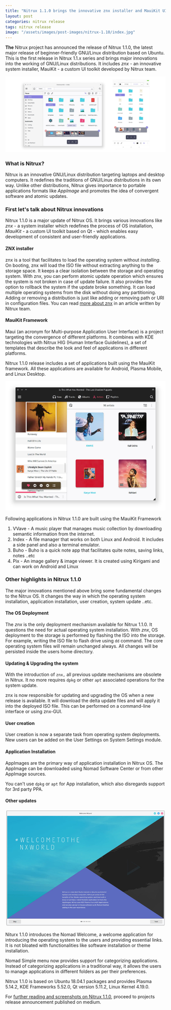 ```yaml
---
title: "Nitrux 1.1.0 brings the innovative znx installer and MauiKit UI Framework"
layout: post
categories: nitrux release
tags: nitrux release
image: "/assets/images/post-images/nitrux-1.10/index.jpg"
---
```


**The** Nitrux project has announced the release of Nitrux 1.1.0, the latest major release of beginner-friendly GNU/Linux distribution based on Ubuntu. This is the first release in Nitrux 1.1.x series and brings major innovations into the working of GNU/Linux distributions. It includes *znx* - an innovative system installer, MauiKit - a custom UI toolkit developed by Nitrux team.

![Nitrux 1.1.0 File Manager Preview](/assets/images/post-images/nitrux-1.10/index.jpg)

### What is Nitrux?
Nitrux is an innovative GNU/Linux distribution targeting laptops and desktop computers. It redefines the traditions of GNU/Linux distributions in its own way. Unlike other distributions, Nitrux gives importance to portable applications formats like *AppImage* and promotes the idea of convergent software and atomic updates.

### First let's talk about Nitrux innovations
Nitrux 1.1.0 is a major update of Nitrux OS. It brings various innovations like *znx* - a system installer which redefines the process of OS installation, *MauiKit* - a custom UI toolkit based on Qt - which enables easy development of consistent and user-friendly applications.

#### ZNX installer
znx is a tool that facilitates to load the operating system without *installing*. On booting, znx will load the ISO file without extracting anything to the storage space. It keeps a clear isolation between the storage and operating system. With znx, you can perform atomic update operation which ensures the system is not broken in case of update failure.  It also provides the option to rollback the system if the update broke something. It can load multiple operating systems from the disk without doing any partitioning. Adding or removing a distribution is just like adding or removing path or URI in configuration files. You can read [more about znx](https://medium.com/nitrux/znx-a-new-horizon-for-linux-distributions-ef9d5d5c35d2) in an article written by Nitrux team.

#### MauiKit Framework
Maui (an acronym for Multi-purpose Application User Interface) is a project targeting the convergence of different platforms. It combines with KDE technologies with Nitrux HIG (Human Interface Guidelines), a set of templates that describe the look and feel of applications in different platforms.

Nitrux 1.1.0 release includes a set of applications built using the MauiKit framework. All these applications are available for Android, Plasma Mobile, and Linux Desktop.

![VVave Music Player using MauiKit framework](/assets/images/post-images/nitrux-1.10/vvave.jpg)

Following applications in Nitrux 1.1.0 are built using the MauiKit Framework
1. VVave - A music player that manages music collection by downloading semantic information from the internet.
2. Index - A file manager that works on both Linux and Android. It includes a side panel and also a terminal emulator.
3. Buho - Buho is a quick note app that facilitates quite notes, saving links, notes ..etc
4. Pix - An image gallery & image viewer. It is created using Kirigami and can work on Android and Linux

### Other highlights in Nitrux 1.1.0
The major innovations mentioned above bring some fundamental changes to the Nitrux OS. It changes the way in which the operating system installation, application installation, user creation, system update ..etc.

#### The OS Deployment
The *znx* is the only deployment mechanism available for Nitrux 1.1.0. It questions the need for actual operating system installation. With *znx*, OS deployment to the storage is performed by flashing the ISO into the storage. For example, writing the ISO file to flash drive using `dd` command. The core operating system files will remain unchanged always. All changes will be persisted inside the users home directory.

#### Updating & Upgrading the system
With the introduction of `znx,` all previous update mechanisms are obsolete in Nitrux. It no more requires `dpkg` or other `apt` associated operations for the system update.

znx is now responsible for updating and upgrading the OS when a new release is available. It will download the delta update files and will apply it into the deployed ISO file. This can be performed on a command-line interface or using znx-GUI.

#### User creation
User creation is now a separate task from operating system deployments. New users can be added on the User Settings on System Settings module.

#### Application Installation
AppImages are the primary way of application installation in Nitrux OS. The AppImage can be downloaded using Nomad Software Center or from other AppImage sources.

You can't use `dpkg` or `apt` for App installation, which also disregards support for 3rd party PPA.

#### Other updates

![Nomad Welcome - A welcome wizard for Nitrux](/assets/images/post-images/nitrux-1.10/nomad-welcome.jpg)

Niturx 1.1.0 introduces the Nomad Welcome, a welcome application for introducing the operating system to the users and providing essential links. It is not bloated with functionalities like software installation or theme installation.

Nomad Simple menu now provides support for categorizing applications. Instead of categorizing applications in a traditional way, it allows the users to manage applications in different folders as per their preferences.

Nitrux 1.1.0 is based on Ubuntu 18.04.1 packages and provides Plasma 5.14.2, KDE Frameworks 5.52.0, Qt version 5.11.2, Linux Kernel  4.19.0.

For [further reading and screenshots on Nitrux 1.1.0](https://medium.com/nitrux/the-road-to-nitrux-1-1-release-day-version-1-1-0-is-available-28195b1b282e), proceed to projects release announcement published on medium.